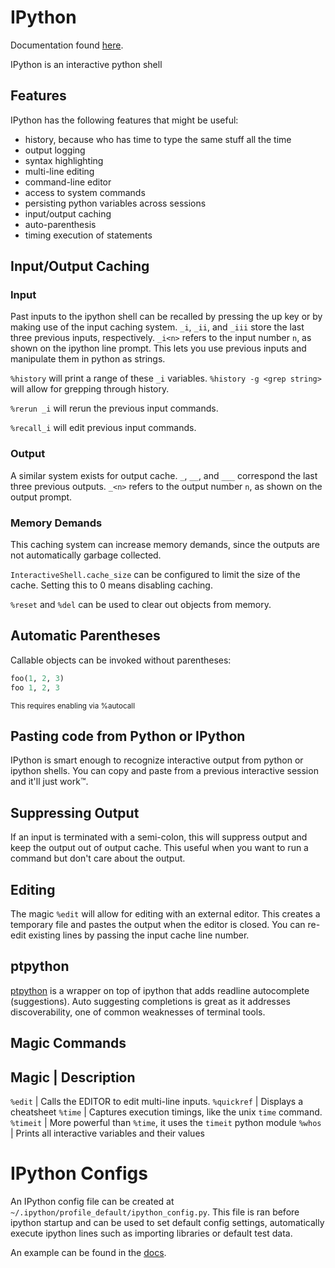 # IPython
Documentation found [here](https://ipython.readthedocs.io/en/stable/index.html).

IPython is an interactive python shell

## Features
IPython has the following features that might be useful:
- history, because who has time to type the same stuff all the time
- output logging
- syntax highlighting
- multi-line editing
- command-line editor
- access to system commands
- persisting python variables across sessions
- input/output caching
- auto-parenthesis
- timing execution of statements

## Input/Output Caching

### Input
Past inputs to the ipython shell can be recalled by pressing the up key or by making use of the
input caching system. `_i`, `_ii`, and `_iii` store the last three previous inputs, respectively.
`_i<n>` refers to the input number `n`, as shown on the ipython line prompt.
This lets you use previous inputs and manipulate them in python as strings.


`%history` will print a range of these `_i` variables.
`%history -g <grep string>` will allow for grepping through history.

`%rerun _i` will rerun the previous input commands.

`%recall_i` will edit previous input commands.

### Output
A similar system exists for output cache.
`_`, `__`, and `___` correspond the last three previous outputs.
`_<n>` refers to the output number `n`, as shown on the output prompt.

### Memory Demands
This caching system can increase memory demands, since the outputs are not automatically garbage
collected.

`InteractiveShell.cache_size` can be configured to limit the size of the cache.
Setting this to 0 means disabling caching.

`%reset` and `%del` can be used to clear out objects from memory.

## Automatic Parentheses
Callable objects can be invoked without parentheses:
```python
foo(1, 2, 3)
foo 1, 2, 3
```
<sub>This requires enabling via %autocall</sub>


## Pasting code from Python or IPython
IPython is smart enough to recognize interactive output from python or ipython shells.
You can copy and paste from a previous interactive session and it'll just work™.

## Suppressing Output
If an input is terminated with a semi-colon, this will suppress output and keep the output out of
output cache.
This useful when you want to run a command but don't care about the output.

## Editing
The magic `%edit` will allow for editing with an external editor.
This creates a temporary file and pastes the output when the editor is closed.
You can re-edit existing lines by passing the input cache line number.

## ptpython
[ptpython](https://github.com/jonathanslenders/ptpython#ipython-support) is a wrapper on top of
ipython that adds readline autocomplete (suggestions).
Auto suggesting completions is great as it addresses discoverability, one of common weaknesses of
terminal tools.

## Magic Commands
Magic | Description
---
`%edit` | Calls the EDITOR to edit multi-line inputs.
`%quickref` | Displays a cheatsheet
`%time` | Captures execution timings, like the unix `time` command.
`%timeit` | More powerful than `%time`, it uses the `timeit` python module
`%whos` | Prints all interactive variables and their values

# IPython Configs
An IPython config file can be created at `~/.ipython/profile_default/ipython_config.py`.
This file is ran before ipython startup and can be used to set default config settings,
automatically execute ipython lines such as importing libraries or default test data.

An example can be found in the [docs](https://ipython.readthedocs.io/en/stable/config/intro.html#example-config-file).

